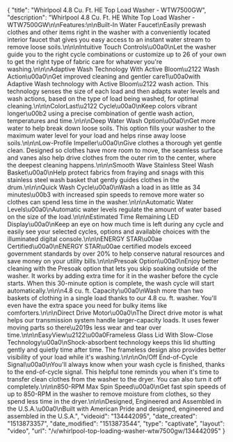 {
    "title": "Whirlpool 4.8 Cu. Ft. HE Top Load Washer - WTW7500GW",
    "description": "Whirlpool 4.8 Cu. Ft. HE White Top Load Washer - WTW7500GW\n\nFeatures:\n\nBuilt-In Water Faucet\nEasily prewash clothes and other items right in the washer with a conveniently located interior faucet that gives you easy access to an instant water stream to remove loose soils.\n\n\nIntuitive Touch Controls\u00a0\nLet the washer guide you to the right cycle combinations or customize up to 26 of your own to get the right type of fabric care for whatever you're washing.\n\n\nAdaptive Wash Technology With Active Bloom\u2122 Wash Action\u00a0\nGet improved cleaning and gentler care1\u00a0with Adaptive Wash technology with Active Bloom\u2122 wash action. This technology senses the size of each load and then adapts water levels and wash actions, based on the type of load being washed, for optimal cleaning.\n\n\nColorLast\u2122 Cycle\u00a0\nKeep colors vibrant longer\u00b2 using a precise combination of gentle wash action, temperatures and time.\n\n\nDeep Water Wash Option\u00a0\nGet more water to help break down loose soils. This option fills your washer to the maximum water level for your load and helps rinse away loose soils.\n\n\nLow-Profile Impeller\u00a0\nGive clothes a thorough yet gentle clean. Designed so clothes have more room to move, the seamless surface and vanes also help drive clothes from the outer rim to the center, where the deepest cleaning happens.\n\n\nSmooth Wave Stainless Steel Wash Basket\u00a0\nHelp protect fabrics from fraying and snags with this stainless steel wash basket that gently guides clothes in the drum.\n\n\nQuick Wash Cycle\u00a0\nWash a load in as little as 34 minutes\u00b3 with increased spin speeds to remove more water so clothes can spend less time in the washer.\n\n\nAutomatic Water Levels\u00a0\nAutomatic water levels regulate the amount of water based on the size of the load.\n\n\nEstimated Time Remaining LED Display\u00a0\nKeep an eye on how much time is left during any cycle and easily see your selected cycles, options and available choices with the illuminated digital console.\n\n\nENERGY STAR\u00ae Certified\u00a0\nENERGY STAR\u00ae certified models exceed government standards by over 20% to help conserve natural resources and save money on your utility bills.\n\n\nPresoak Option\u00a0\nEnjoy better cleaning with the Presoak option that lets you skip soaking outside of the washer. It works by adding extra time for it in the washer before the cycle starts. When this 30-minute option is complete, the wash cycle will start automatically.\n\n\n4.8 cu. ft. Capacity\u00a0\nWash more than two baskets of clothing in a single load thanks to our 4.8 cu. ft. washer. You'll even have the extra space you need for bulky items like comforters.\n\n\nDirect Drive Motor\u00a0\nThe Direct drive motor is what helps our transmission system handle larger-capacity loads. It uses fewer moving parts so there\u2019s less wear and tear over time.\n\n\nEasyView\u2122\u00a0Frameless Glass Lid With Slow-Close Technology\u00a0\nShock-absorbent technology keeps this lid shutting gently and quietly time after time. The frameless design also provides better visibility of your load while it's washing.\n\n\nOn\/Off End-of-Cycle Signal\u00a0\nYou'll always know when your wash cycle is finished, thanks to the end-of-cycle signal. This helpful tone reminds you when it's time to transfer clean clothes from the washer to the dryer. You can also turn it off completely.\n\n\n850-RPM Max Spin Speed\u00a0\nGet fast spin speeds of up to 850-RPM in the washer to remove moisture from clothes, so they spend less time in the dryer.\n\n\nDesigned, Engineered and Assembled in the U.S.A.\u00a0\nBuilt with American Pride and designed, engineered and assembled in the U.S.A.",
    "videoid": "134442095",
    "date_created": "1513873357",
    "date_modified": "1513873544",
    "type": "captivate",
    "layout": "video",
    "url": "\/v\/whirlpool-top-loading-washer-wtw7500gw\/134442095"
}